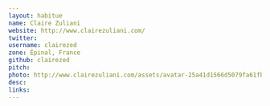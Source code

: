 ```yaml
---
layout: habitue
name: Claire Zuliani
website: http://www.clairezuliani.com/
twitter:
username: clairezed
zone: Épinal, France
github: clairezed
pitch:
photo: http://www.clairezuliani.com/assets/avatar-25a41d1566d5079fa61fb8d7b68b03a6.png
desc:
links:
---
```

